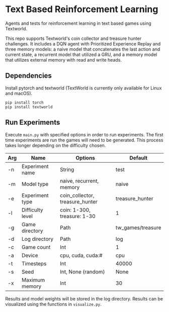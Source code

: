# Text Based Reinforcement Learning
Agents and tests for reinforcement learning in text based games using Textworld. 

This repo supports Textworld's coin collector and treasure hunter challenges. It includes a DQN agent with Prioritized Experience Replay and three memory models: a naive model that concatenates the last action and current state, a recurrent model that utilized a GRU, and a memory model that utilizes external memory with read and write heads.

## Dependencies
Install pytorch and textworld (TextWorld is currently only available for Linux and macOS).
```
pip install torch
pip install textworld
```

## Run Experiments
Execute `main.py` with specified options in order to run experiments. The first time experiments are run the games will need to be generated. This process takes longer depending on the difficulty chosen.

| Arg | Name             | Options                         | Default           |
|-----|------------------|---------------------------------|-------------------|
| -n  | Experiment name  | String                          | test              |
| -m  | Model type       | naive, recurrent, memory        | naive             |
| -e  | Experiment type  | coin_collector, treasure_hunter | treasure_hunter   |
| -l  | Difficulty level | coin: 1-300, treasure: 1-30     | 1                 |
| -g  | Game directory   | Path                            | tw_games/treasure |
| -d  | Log directory    | Path                            | log               |
| -c  | Game count       | Int                             | 1                 |
| -a  | Device           | cpu, cuda, cuda:#               | cpu               |
| -t  | Timesteps        | Int                             | 40000             |
| -s  | Seed             | Int, None (random)              | None              |
| -x  | Maximum memory   | Int                             | 30                |

Results and model weights will be stored in the log directory. Results can be visualized using the functions in `visualize.py`.
